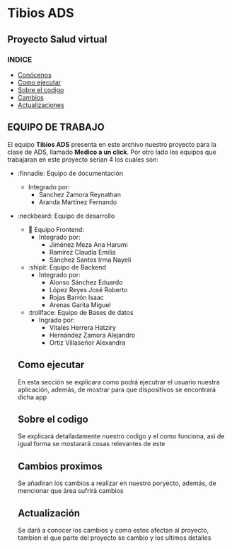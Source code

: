 # Tibios ADS

## Proyecto **Salud virtual**
### INDICE
- [Conócenos](#EQUIPO-DE-TRABAJO)
- [Como ejecutar](#como-ejecutar)
- [Sobre el codigo](#sobre-el-codigo)
- [Cambios](#cambios-proximos)
- [Actualizaciones](#Actualización)

## EQUIPO  DE TRABAJO

El equipo **Tibios ADS** presenta en este archivo nuestro proyecto para la clase de ADS, llamado **Medico a un click**. Por otro lado los equipos que trabajaran en este proyecto serian 4 los cuales son:
 - :finnadie: Equipo de documentación
    - Integrado por:
        - Sanchez Zamora Reynathan
        - Aranda Martínez Fernando

- :neckbeard: Equipo de desarrollo
    - :nail_care: Equipo Frontend:
        - Integrado por:
            - Jiménez Meza Ana Harumi
            - Ramírez Claudia Emilia
            - Sánchez Santos Irma Nayeli
    - :shipit: Equipo de Backend
        - Integrado por:
            - Alonso Sánchez Eduardo
            - López Reyes José Roberto
            - Rojas Barrón Isaac
            - Arenas Garita Miguel
    - :trollface: Equipo de Bases de datos
        - Ingrado por:
            - Vitales Herrera Hatziry
            - Hernández Zamora Alejandro
            - Ortiz Villaseñor Alexandra


    ## Como ejecutar

    En esta sección se explicara como podrá ejecutrar el usuario nuestra aplicación, además, de mostrar para que dispositivos se encontrará dicha app           

    ## Sobre el codigo

    Se explicará detalladamente nuestro codigo y el como funciona, asi de igual forma se mostarará cosas relevantes de este
    
    
    ## Cambios proximos

    Se añadiran los cambios a realizar en nuestro poryecto, además, de mencionar que área sufrirá cambios
    

    ## Actualización
    
    Se dará  a conocer los cambios y como estos afectan al proyecto, tambien el que parte del proyecto se cambio y los ultimos detalles 